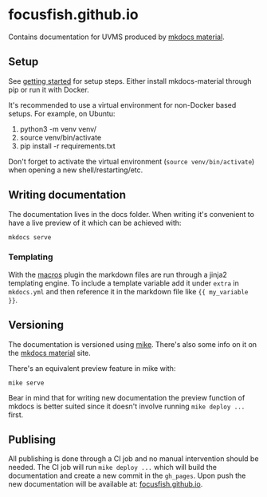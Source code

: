 # focusfish.github.io

Contains documentation for UVMS produced by [mkdocs material](https://squidfunk.github.io/mkdocs-material).

## Setup

See [getting started](https://squidfunk.github.io/mkdocs-material/getting-started/)
for setup steps. Either install mkdocs-material through pip or run it with Docker.

It's recommended to use a virtual environment for non-Docker based setups. For
example, on Ubuntu:

1. python3 -m venv venv/
2. source venv/bin/activate
3. pip install -r requirements.txt

Don't forget to activate the virtual environment (`source venv/bin/activate`)
when opening a new shell/restarting/etc.

## Writing documentation

The documentation lives in the docs folder. When writing it's convenient to
have a live preview of it which can be achieved with:

```
mkdocs serve
```

### Templating

With the [macros](https://mkdocs-macros-plugin.readthedocs.io/en/latest/)
plugin the markdown files are run through a jinja2 templating engine. To
include a template variable add it under `extra` in `mkdocs.yml` and then
reference it in the markdown file like `{{ my_variable }}`.

## Versioning

The documentation is versioned using [mike](https://github.com/jimporter/mike).
There's also some info on it on the
[mkdocs material](https://squidfunk.github.io/mkdocs-material/setup/setting-up-versioning/)
site.

There's an equivalent preview feature in mike with:

```
mike serve
```

Bear in mind that for writing new documentation the preview function of mkdocs
is better suited since it doesn't involve running `mike deploy ...` first.

## Publising

All publishing is done through a CI job and no manual intervention should be
needed. The CI job will run `mike deploy ...` which will build the
documentation and create a new commit in the `gh_pages`. Upon push the new
documentation will be available at:
[focusfish.github.io](https://focusfish.github.io/).
